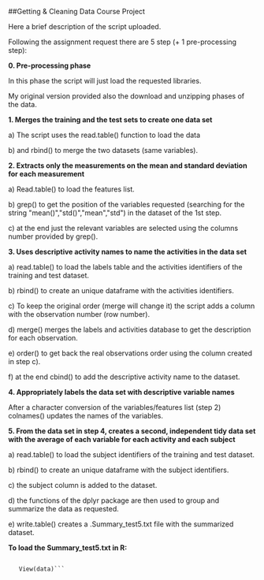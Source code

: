 ##Getting & Cleaning Data Course Project 

Here a brief description of the script uploaded.

Following the assignment request there are 5 step (+ 1 pre-processing step):



**0. Pre-processing phase** 

In this phase the script will just load the requested libraries.

My original version provided also the download and unzipping phases of the data. 


**1. Merges the training and the test sets to create one data set**

a) The script uses the read.table() function to load the data 

b) and rbind() to merge the two datasets (same variables).

**2. Extracts only the measurements on the mean and standard deviation for each measurement**

a) Read.table() to load the features list.

b) grep() to get the position of the variables requested (searching for the string "mean()","std()","mean","std") in the dataset of the 1st step.

c) at the end just the relevant variables are selected using the columns number provided by grep().


 
**3. Uses descriptive activity names to name the activities in the data set**

a) read.table() to load the labels table and the activities identifiers of the training and test dataset.

b) rbind() to create an unique dataframe with the activities identifiers.

c) To keep the original order (merge will change it) the script adds a column with the observation number (row number).

d) merge() merges the labels and activities database to get the description for each observation.

e) order() to get back the real observations order using the column created in step c).

f)  at the end cbind() to add the descriptive activity name to the dataset.




**4. Appropriately labels the data set with descriptive variable names**

After a character conversion of the variables/features list (step 2) colnames() updates the names of the variables.


**5. From the data set in step 4, creates a second, independent tidy data set with the average of each variable for each activity and each subject**

a) read.table() to load the subject identifiers of the training and test dataset.

b) rbind() to create an unique dataframe with the subject identifiers.

c) the subject column is added to the dataset.

d) the functions of the dplyr package are then used to group and summarize the data as requested.

e) write.table() creates a .Summary_test5.txt file with the summarized dataset.


**To load the Summary_test5.txt in R:**

```data <- read.table(file_path, header = TRUE)

   View(data)```